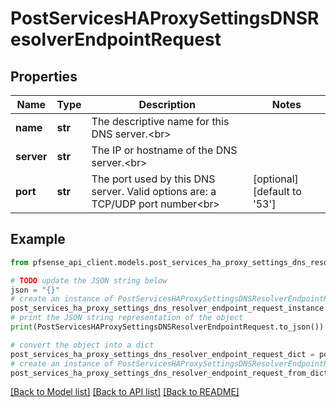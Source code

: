 # PostServicesHAProxySettingsDNSResolverEndpointRequest


## Properties

Name | Type | Description | Notes
------------ | ------------- | ------------- | -------------
**name** | **str** | The descriptive name for this DNS server.&lt;br&gt; | 
**server** | **str** | The IP or hostname of the DNS server.&lt;br&gt; | 
**port** | **str** | The port used by this DNS server. Valid options are: a TCP/UDP port number&lt;br&gt; | [optional] [default to '53']

## Example

```python
from pfsense_api_client.models.post_services_ha_proxy_settings_dns_resolver_endpoint_request import PostServicesHAProxySettingsDNSResolverEndpointRequest

# TODO update the JSON string below
json = "{}"
# create an instance of PostServicesHAProxySettingsDNSResolverEndpointRequest from a JSON string
post_services_ha_proxy_settings_dns_resolver_endpoint_request_instance = PostServicesHAProxySettingsDNSResolverEndpointRequest.from_json(json)
# print the JSON string representation of the object
print(PostServicesHAProxySettingsDNSResolverEndpointRequest.to_json())

# convert the object into a dict
post_services_ha_proxy_settings_dns_resolver_endpoint_request_dict = post_services_ha_proxy_settings_dns_resolver_endpoint_request_instance.to_dict()
# create an instance of PostServicesHAProxySettingsDNSResolverEndpointRequest from a dict
post_services_ha_proxy_settings_dns_resolver_endpoint_request_from_dict = PostServicesHAProxySettingsDNSResolverEndpointRequest.from_dict(post_services_ha_proxy_settings_dns_resolver_endpoint_request_dict)
```
[[Back to Model list]](../README.md#documentation-for-models) [[Back to API list]](../README.md#documentation-for-api-endpoints) [[Back to README]](../README.md)


